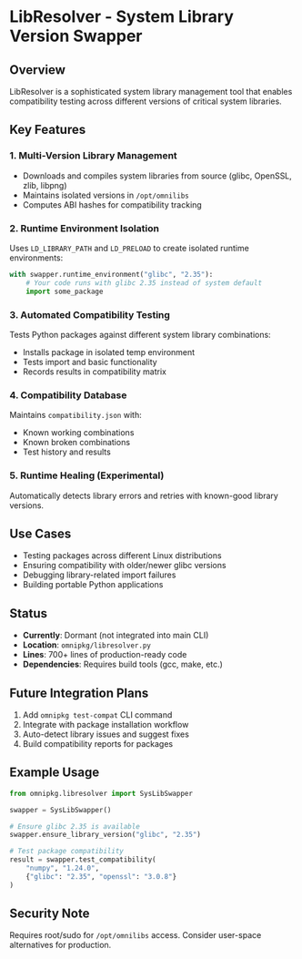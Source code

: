 # LibResolver - System Library Version Swapper

## Overview
LibResolver is a sophisticated system library management tool that enables compatibility testing across different versions of critical system libraries.

## Key Features

### 1. Multi-Version Library Management
- Downloads and compiles system libraries from source (glibc, OpenSSL, zlib, libpng)
- Maintains isolated versions in `/opt/omnilibs`
- Computes ABI hashes for compatibility tracking

### 2. Runtime Environment Isolation
Uses `LD_LIBRARY_PATH` and `LD_PRELOAD` to create isolated runtime environments:
```python
with swapper.runtime_environment("glibc", "2.35"):
    # Your code runs with glibc 2.35 instead of system default
    import some_package
```

### 3. Automated Compatibility Testing
Tests Python packages against different system library combinations:
- Installs package in isolated temp environment
- Tests import and basic functionality
- Records results in compatibility matrix

### 4. Compatibility Database
Maintains `compatibility.json` with:
- Known working combinations
- Known broken combinations  
- Test history and results

### 5. Runtime Healing (Experimental)
Automatically detects library errors and retries with known-good library versions.

## Use Cases
- Testing packages across different Linux distributions
- Ensuring compatibility with older/newer glibc versions
- Debugging library-related import failures
- Building portable Python applications

## Status
- **Currently**: Dormant (not integrated into main CLI)
- **Location**: `omnipkg/libresolver.py`
- **Lines**: 700+ lines of production-ready code
- **Dependencies**: Requires build tools (gcc, make, etc.)

## Future Integration Plans
1. Add `omnipkg test-compat` CLI command
2. Integrate with package installation workflow
3. Auto-detect library issues and suggest fixes
4. Build compatibility reports for packages

## Example Usage
```python
from omnipkg.libresolver import SysLibSwapper

swapper = SysLibSwapper()

# Ensure glibc 2.35 is available
swapper.ensure_library_version("glibc", "2.35")

# Test package compatibility
result = swapper.test_compatibility(
    "numpy", "1.24.0",
    {"glibc": "2.35", "openssl": "3.0.8"}
)
```

## Security Note
Requires root/sudo for `/opt/omnilibs` access. Consider user-space alternatives for production.
